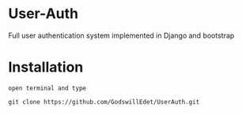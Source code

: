 # User-Auth
Full user authentication system implemented in Django and bootstrap

# Installation
```open terminal and type```

`git clone https://github.com/GodswillEdet/UserAuth.git`
    
